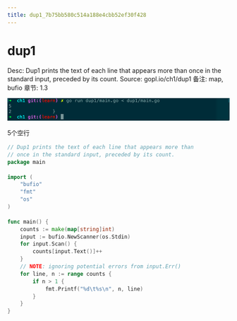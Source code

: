 ```yaml
---
title: dup1_7b75bb580c514a188e4cbb52ef30f428
---
```


# dup1

Desc: Dup1 prints the text of each line that appears more than once in the standard input, preceded by its count.
Source: gopl.io/ch1/dup1
备注: map, bufio
章节: 1.3

![4a0d512813634ee24d244d538fe71335](assets/4a0d512813634ee24d244d538fe71335.png)

5个空行

```go
// Dup1 prints the text of each line that appears more than
// once in the standard input, preceded by its count.
package main

import (
	"bufio"
	"fmt"
	"os"
)

func main() {
	counts := make(map[string]int)
	input := bufio.NewScanner(os.Stdin)
	for input.Scan() {
		counts[input.Text()]++
	}
	// NOTE: ignoring potential errors from input.Err()
	for line, n := range counts {
		if n > 1 {
			fmt.Printf("%d\t%s\n", n, line)
		}
	}
}
```